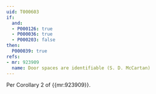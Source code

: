 ```yaml
---
uid: T000603
if:
  and:
  - P000126: true
  - P000036: true
  - P000203: false
then:
  P000039: true
refs:
- mr: 923909
  name: Door spaces are identifiable (S. D. McCartan)
---
```

Per Corollary 2 of {{mr:923909}}.
